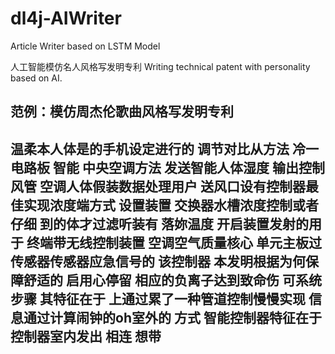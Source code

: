 # dl4j-AIWriter
Article Writer based on LSTM Model

人工智能模仿名人风格写发明专利
Writing technical patent with personality based on AI.

范例：模仿周杰伦歌曲风格写发明专利
---
温柔本人体是的手机设定进行的 
调节对比从方法 冷一电路板 智能
中央空调方法 发送智能人体湿度 
输出控制风管 空调人体假装数据处理用户
送风口设有控制器最佳实现浓度端方式
设置装置 交换器水槽浓度控制或者仔细
到的体才过滤听装有
落妳温度 开启装置发射的用于
终端带无线控制装置 空调空气质量核心
单元主板过传感器传感器应急信号的
该控制器 本发明根据为何保障舒适的
启用心停留 相应的负离子达到致命伤
可系统 步骤 其特征在于 
上通过累了一种管道控制慢慢实现
信息通过计算闹钟的oh室外的
方式 智能控制器特征在于 控制器室内发出
相连 想带
---

